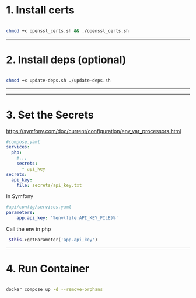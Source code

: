 # 1. Install certs

```bash

chmod +x openssl_certs.sh && ./openssl_certs.sh

```
---

# 2. Install deps (optional)

```bash

chmod +x update-deps.sh ./update-deps.sh

```

---

---

# 3. Set the Secrets

https://symfony.com/doc/current/configuration/env_var_processors.html

```yaml
#compose.yaml
services:
  php:
	#...
    secrets:
      - api_key
secrets:
  api_key:
    file: secrets/api_key.txt
```

In Symfony

```yaml
#api/config/services.yaml
parameters:
    app.api_key: '%env(file:API_KEY_FILE)%'
```

Call the env in php

```php
 $this->getParameter('app.api_key')
```


---

# 4. Run Container

```bash

docker compose up -d --remove-orphans

```

